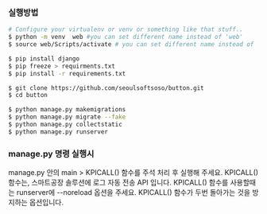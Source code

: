 ### 실행방법 
```bash
# Configure your virtualenv or venv or something like that stuff..
$ python -m venv  web #you can set different name instead of 'web'
$ source web/Scripts/activate # you can set different name instead of 'web'

$ pip install django
$ pip freeze > requirments.txt 
$ pip install -r requirements.txt

$ git clone https://github.com/seoulsoftsoso/button.git
$ cd button

$ python manage.py makemigrations 
$ python manage.py migrate --fake
$ python manage.py collectstatic
$ python manage.py runserver
```


### manage.py 명령 실행시
manage.py 안의 main > KPICALL() 함수를 주석 처리 후 실행해 주세요.
KPICALL() 함수는, 스마트공장 솔루션에 로그 자동 전송 API 입니다.
KPICALL() 함수를 사용할때는 runserver에 --noreload 옵션을 주세요.
  KPICALL() 함수가 두번 돌아가는 것을 방지하는 옵션입니다. 

